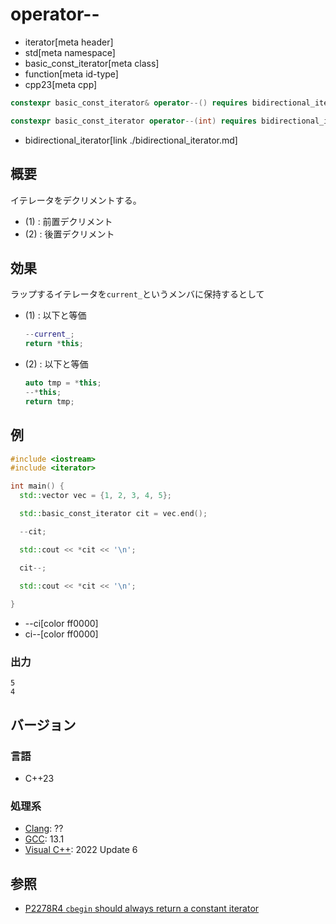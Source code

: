 # operator--
* iterator[meta header]
* std[meta namespace]
* basic_const_iterator[meta class]
* function[meta id-type]
* cpp23[meta cpp]

```cpp
constexpr basic_const_iterator& operator--() requires bidirectional_iterator<Iterator>;     // (1)

constexpr basic_const_iterator operator--(int) requires bidirectional_iterator<Iterator>;   // (2)
```
* bidirectional_iterator[link ./bidirectional_iterator.md]

## 概要

イテレータをデクリメントする。

- (1) : 前置デクリメント
- (2) : 後置デクリメント

## 効果

ラップするイテレータを`current_`というメンバに保持するとして

- (1) : 以下と等価  
    ```cpp
    --current_;
    return *this;
    ```
- (2) : 以下と等価  
    ```cpp
    auto tmp = *this;
    --*this;
    return tmp;
    ```

## 例
```cpp example
#include <iostream>
#include <iterator>

int main() {
  std::vector vec = {1, 2, 3, 4, 5};

  std::basic_const_iterator cit = vec.end();

  --cit;

  std::cout << *cit << '\n';

  cit--;

  std::cout << *cit << '\n';
  
}
```
* --ci[color ff0000]
* ci--[color ff0000]

### 出力
```
5
4
```

## バージョン
### 言語
- C++23

### 処理系
- [Clang](/implementation.md#clang): ??
- [GCC](/implementation.md#gcc): 13.1
- [Visual C++](/implementation.md#visual_cpp): 2022 Update 6

## 参照

- [P2278R4 `cbegin` should always return a constant iterator](https://www.open-std.org/jtc1/sc22/wg21/docs/papers/2022/p2278r4.html)
